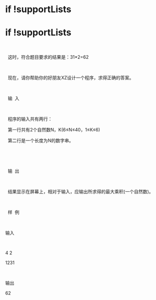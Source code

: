 

# if !supportLists



# if !supportLists


<p>
<span lang="EN-US" style="font-family:;" roman";"="" new="" times="">  </span> 
</p>
<p>
<span lang="EN-US" style="font-family:;" roman";"="" new="" times="">  这时，符合题目要求的结果是：<span lang="EN-US" style="font-family:;" roman";"="" new="" times="">31*2=62</span></span> 
</p>
<p>
<span lang="EN-US" style="font-family:;" roman";"="" new="" times=""> </span> 
</p>
<p>
<span lang="EN-US" style="font-family:;" roman";"="" new="" times="">  现在，请你帮助你的好朋友<span lang="EN-US" style="font-family:;" roman";"="" new="" times="">XZ设计一个程序，求得正确的答案。<span lang="EN-US" style="font-family:;" roman";"="" new="" times=""></span></span></span> 
</p>
<p>
<span lang="EN-US" style="font-family:;" roman";"="" new="" times=""> </span> 
</p>
<p>
<span lang="EN-US" style="font-family:;" roman";"="" new="" times="">  输<span lang="EN-US" style="font-family:;" roman";"="" new="" times="">  入<span lang="EN-US" style="font-family:;" roman";"="" new="" times="">  </span></span></span> 
</p>
<p>
<span lang="EN-US" style="font-family:;" roman";"="" new="" times=""> </span> 
</p>
<p>
<span lang="EN-US" style="font-family:;" roman";"="" new="" times="">  程序的输入共有两行：<span lang="EN-US" style="font-family:;" roman";"="" new="" times=""></span></span> 
</p>
<p>
<span lang="EN-US" style="font-family:;" roman";"="" new="" times="">  第一行共有<span lang="EN-US" style="font-family:;" roman";"="" new="" times="">2个自然数<span lang="EN-US" style="font-family:;" roman";"="" new="" times="">N，<span lang="EN-US" style="font-family:;" roman";"="" new="" times="">K(6≤<span lang="EN-US" style="font-family:;" roman";"="" new="" times="">N≤<span lang="EN-US" style="font-family:;" roman";"="" new="" times="">40，<span lang="EN-US" style="font-family:;" roman";"="" new="" times="">1≤<span lang="EN-US" style="font-family:;" roman";"="" new="" times="">K≤<span lang="EN-US" style="font-family:;" roman";"="" new="" times="">6)</span></span></span></span></span></span></span></span></span> 
</p>
<p>
<span lang="EN-US" style="font-family:;" roman";"="" new="" times="">  第二行是一个长度为<span lang="EN-US" style="font-family:;" roman";"="" new="" times="">N的数字串。<span lang="EN-US" style="font-family:;" roman";"="" new="" times=""></span></span></span> 
</p>
<p>
<span lang="EN-US" style="font-family:;" roman";"="" new="" times=""> </span> 
</p>
<p>
<br/>
</p>
<p>
  输  出  
</p>
<p>
<br/>
</p>
<p>
<span lang="EN-US" style="font-family:;" roman";"="" new="" times="">  结果显示在屏幕上，相对于输入，应输出所求得的最大乘积<span lang="EN-US" style="font-family:;" roman";"="" new="" times="">(一个自然数<span lang="EN-US" style="font-family:;" roman";"="" new="" times="">)。<span lang="EN-US" style="font-family:;" roman";"="" new="" times=""></span></span></span></span> 
</p>
<p>
<span lang="EN-US" style="font-family:;" roman";"="" new="" times=""> </span> 
</p>
<p>
  样  例  
</p>
<p>
<br/>
</p>
<p>
输入
</p>
<p>
<br/>
</p>
<p>
4 2
</p>
<p>
1231
</p>
<p>
<br/>
</p>
<p>
输出
</p>
<p>
<span lang="EN-US" style="font-family:;" roman";"="" new="" times="">62</span>
</p>
